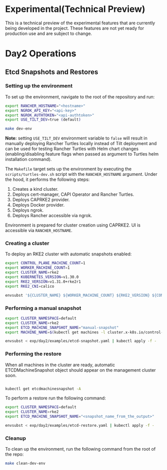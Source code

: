 # Experimental(Technical Preview)

This is a technical preview of the experimental features that are currently being developed in the project. These features are not yet ready for production use and are subject to change.

# Day2 Operations

## Etcd Snapshots and Restores

### Setting up the environment

To set up the environment, navigate to the root of the repository and run:

```bash
export RANCHER_HOSTNAME="<hostname>"
export NGROK_API_KEY="<api-key>"
export NGROK_AUTHTOKEN="<api-authtoken>"
export USE_TILT_DEV=true (default)

make dev-env
```

**Note:** setting `USE_TILT_DEV` environment variable to `false` will result in manually deploying Rancher Turtles locally instead
of Tilt deployment and can be used for testing Rancher Turtles with Helm chart changes (enabling/disabling feature flags when passed as argument to Turtles helm installation command).

The `Makefile` target sets up the environment by executing the `scripts/turtles-dev.sh`
script with the `RANCHER_HOSTNAME` argument. Under the hood, it performs the following steps:

1. Creates a kind cluster.
2. Deploys cert-manager, CAPI Operator and Rancher Turtles.
3. Deploys CAPRKE2 provider.
4. Deploys Docker provider.
5. Deploys ngrok.
6. Deploys Rancher accessible via ngrok.

Environment is prepared for cluster creation using CAPRKE2. UI is accessible via `RANCHER_HOSTNAME`.

### Creating a cluster

To deploy an RKE2 cluster with automatic snapshots enabled:

```bash
export CONTROL_PLANE_MACHINE_COUNT=1
export WORKER_MACHINE_COUNT=1
export CLUSTER_NAME=rke2
export KUBERNETES_VERSION=v1.30.0
export RKE2_VERSION=v1.31.0+rke2r1
export RKE2_CNI=calico

envsubst '${CLUSTER_NAME} ${WORKER_MACHINE_COUNT} ${RKE2_VERSION} ${CONTROL_PLANE_MACHINE_COUNT} ${KUBERNETES_VERSION} ${RKE2_CNI}' < test/e2e/data/cluster-templates/docker-rke2.yaml | kubectl apply -f -
```

### Performing a manual snapshot

```bash
export CLUSTER_NAMESPACE=default
export CLUSTER_NAME=rke2
export ETCD_MACHINE_SNAPSHOT_NAME="manual-snapshot"
export MACHINE_NAME=$(kubectl get machines -l cluster.x-k8s.io/control-plane  -o jsonpath='{.items[0].metadata.name}')

envsubst < exp/day2/examples/etcd-snapshot.yaml | kubectl apply -f -
```

### Performing the restore

When all machines in the cluster are ready, automatic ETCDMachineSnapshot object should appear on the management cluster soon.

```bash

kubectl get etcdmachinesnapshot -A
```

To perform a restore run the following command:

```bash
export CLUSTER_NAMESPACE=default
export CLUSTER_NAME=rke2
export ETCD_MACHINE_SNAPSHOT_NAME="<snapshot_name_from_the_output>"

envsubst < exp/day2/examples/etcd-restore.yaml | kubectl apply -f -
```

### Cleanup

To clean up the environment, run the following command from the root of the repo:

```bash
make clean-dev-env
```